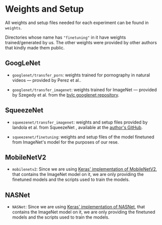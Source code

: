 
# Weights and Setup

All weights and setup files needed for each experiment can be found in `weights`.

Directories whose name has `"finetuning"` in it have weights trained/generated by us. The other weights were provided by other authors that kindly made them public.

## GoogLeNet

* `googlenet/transfer_porn`: weights trained for pornography in natural videos — provided by Perez et al..

* `googlenet/transfer_imagenet`: weights trained for ImageNet — provided by Szegedy et al. from the [bvlc googlenet repository](http://dl.caffe.berkeleyvision.org/bvlc_googlenet.caffemodel).

<!-- * `googlenet/googlenet_porn_finetuning`: weights trained by us for elsagate, initialized with the model trained for pornography in natural videos provided by Perez et al.

* `googlenet/googlenet_imagenet_finetuning`: weights trained by us for elsagate, initialized with the model trained for ImageNet provided by Szegedy et al. Downloaded from [bvlc googlenet repository](http://dl.caffe.berkeleyvision.org/bvlc_googlenet.caffemodel) -->

## SqueezeNet

* `squeezenet/transfer_imagenet`: weights and setup files provided by Iandola et al. from SqueezeNet
, available at the [author's GitHub](https://github.com/DeepScale/SqueezeNet).

* `squeezenet/finetuning`: weights and setup files of the model finetuned from ImageNet's model for the purposes of our rese.

## MobileNetV2

* `mobilenetv2`: Since we are using [Keras' implementation of MobileNetV2](https://keras.io/applications/#mobilenetv2), that contains the ImageNet model on it, we are only providing the finetuned models and the scripts used to train the models.


## NASNet

* `NASNet`: Since we are using [Keras' implementation of NASNet](https://keras.io/applications/#nasnet), that contains the ImageNet model on it, we are only providing the finetuned models and the scripts used to train the models.
